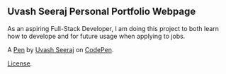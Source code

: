 Uvash Seeraj Personal Portfolio Webpage
---------------------------------------
As an aspiring Full-Stack Developer, I am doing this project to both learn how to develope and for future usage when applying to jobs. 

A [Pen](https://codepen.io/ChewyTheGoon/pen/gvGjoO) by [Uvash Seeraj](https://codepen.io/ChewyTheGoon) on [CodePen](https://codepen.io).

[License](https://codepen.io/ChewyTheGoon/pen/gvGjoO/license).
